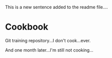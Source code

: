 This is a new sentence added to the readme file....

# Cookbook
Git training repository...I don't cook...ever.

And one month later...I'm still not cooking...

